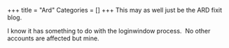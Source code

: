 +++
title = "Ard"
Categories = []
+++
This may as well just be the ARD fixit blog. <div>
</div>

<div>
  I know it has something to do with the loginwindow process.  No other accounts are affected but mine.
</div>
